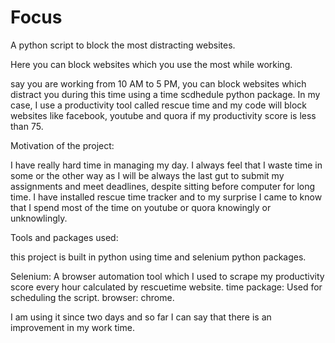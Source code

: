 # Focus
A python script to block the most distracting websites.

Here you can block websites which you use the most while working.

say you are working from 10 AM to 5 PM, you can block websites which distract you during this time using a time scdhedule python package.
In my case, I use a productivity tool called rescue time and my code will block websites like facebook, youtube and quora if my productivity score is less than 75.

Motivation of the project:

I have really hard time in managing my day. I always feel that I waste time in some or the other way as I will be always the last gut to submit my assignments and meet deadlines, despite sitting before computer for long time. I have installed rescue time tracker and to my surprise I came to know that I spend most of the time on youtube or quora knowingly or unknowlingly.

Tools and packages used:

this project is built in python using time and selenium python packages.

Selenium: A browser automation tool which I used to scrape my productivity score every hour calculated by rescuetime website.
time package: Used for scheduling the script.
browser: chrome.

I am using it since two days and so far I can say that there is an improvement in my work time.
